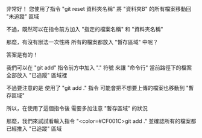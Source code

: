 非常好！
您使用了指令 "git reset 資料夾名稱"
將 "資料夾B" 的所有檔案移動回 "未追蹤" 區域

不過，既然可以在指令前方加入 
"指定的檔案名稱" 和 "資料夾名稱"

那麼，有沒有辦法一次性將
所有的檔案都放入 "暫存區域" 中呢？

答案是有的！

我們可以在 "git add" 指令前方中加入 "." 符號
來讓 "命令行" 當前路徑下的檔案
全部放入 "已追蹤" 區域裡

不過要注意的是
使用了 "git add ." 指令
可能會把不想要上傳的檔案也移動到 "暫存區域" 

所以，在使用了這個指令後
需要多加注意 "暫存區域" 的狀況

那麼，我們來試試看輸入指令 "<color=#CF001C>git add .</color>"
並確認所有的檔案都已經推入 "已追蹤" 區域

